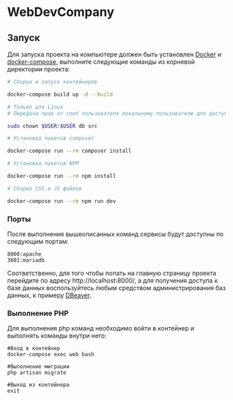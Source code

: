 # WebDevCompany

## Запуск

Для запуска проекта на компьютере должен быть установлен [Docker](https://www.docker.com/) и [docker-compose](https://docs.docker.com/compose/install/), выполните следующие команды из корневой директории проекта:

```bash
# Сборка и запуск контейнеров

docker-compose build up -d --build

# Только для Linux
# Передача прав от root пользователя локальному пользователю для доступа к папкам с проектом и базы данных

sudo chown $USER:$USER db src

# Установка пакетов composer

docker-compose run --rm composer install

# Установка пакетов NPM

docker-compose run --rm npm install

# Сборка CSS и JS файлов

docker-compose run --rm npm run dev 
```

### Порты

После выполнения вышеописанных команд сервисы будут доступны по следующим портам:
```
8000:apache
3601:mariadb
```
Соответственно, для того чтобы попать на главную страницу проекта перейдите по адресу http://localhost:8000/, а для получения доступа к базе данных воспользуйтесь любым средством администрирования баз данных, к примеру [DBeaver](https://dbeaver.io/).

### Выполнение PHP

Для выполнения php команд необходимо войти в контейнер и выполнять команды внутри него:
```
#Вход в контейнер
docker-compose exec web bash

#Выполнение миграции
php artisan migrate

#Выход из контейнера
exit
```